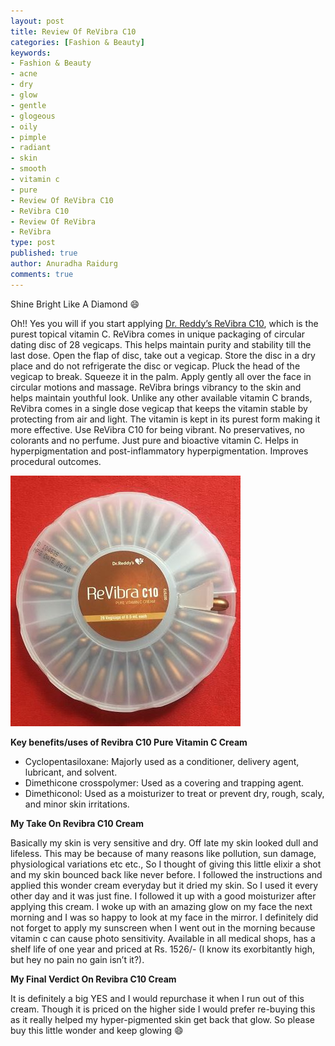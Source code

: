 ```yaml
---
layout: post
title: Review Of ReVibra C10
categories: [Fashion & Beauty]
keywords:
- Fashion & Beauty
- acne
- dry
- glow
- gentle
- glogeous
- oily
- pimple
- radiant
- skin
- smooth
- vitamin c
- pure
- Review Of ReVibra C10
- ReVibra C10
- Review Of ReVibra
- ReVibra
type: post
published: true
author: Anuradha Raidurg
comments: true
---
```


Shine Bright Like A Diamond :smile:

Oh!! Yes you will if you start applying [Dr. Reddy’s  ReVibra C10](http://revibra.in/), which is the purest topical vitamin C. ReVibra comes in unique packaging of circular dating disc of 28 vegicaps. This helps maintain purity and stability till the last dose. Open the flap of disc, take out a vegicap. Store the disc in a dry place and do not refrigerate the disc or vegicap. Pluck the head of the vegicap to break. Squeeze it in the palm. Apply gently all over the face in circular motions and massage. ReVibra brings vibrancy to the skin and helps maintain youthful look. Unlike any other available vitamin C brands, ReVibra comes in a single dose vegicap that keeps the vitamin stable by protecting from air and light. The vitamin is kept in its purest form making it more effective. Use ReVibra C10 for being vibrant. No preservatives, no colorants and no perfume. Just pure and bioactive vitamin C. Helps in hyperpigmentation and post-inflammatory hyperpigmentation. Improves procedural outcomes.
<!--more-->
<img src="/assets/Revibra C10.JPG" />

**Key benefits/uses of Revibra C10 Pure Vitamin C Cream**

* Cyclopentasiloxane: Majorly used as a conditioner, delivery agent, lubricant, and solvent.
* Dimethicone crosspolymer: Used as a covering and trapping agent.
* Dimethiconol: Used as a moisturizer to treat or prevent dry, rough, scaly, and minor skin irritations.

**My Take On Revibra C10 Cream**

Basically my skin is very sensitive and dry. Off late my skin looked dull and lifeless. This may be because of many reasons like pollution, sun damage, physiological variations etc etc., So I thought of giving this little elixir a shot and my skin bounced back like never before. I followed the instructions and applied this wonder cream everyday but it dried my skin. So I used it every other day and it was just fine. I followed it up with a good moisturizer after applying this cream. I woke up with an amazing glow on my face the next morning and I was so happy to look at my face in the mirror. I definitely did not forget to apply my sunscreen when I went out in the morning because vitamin c can cause photo sensitivity.
Available in all medical shops, has a shelf life of one year and priced at Rs. 1526/- (I know its exorbitantly high, but hey no pain no gain isn’t it?). 

**My Final Verdict On Revibra C10 Cream**

It is definitely a big YES and I would repurchase it when I run out of this cream. Though it is priced on the higher side I would prefer re-buying this as it really helped my hyper-pigmented skin get back that glow. So please buy this little wonder and keep glowing :smile:
